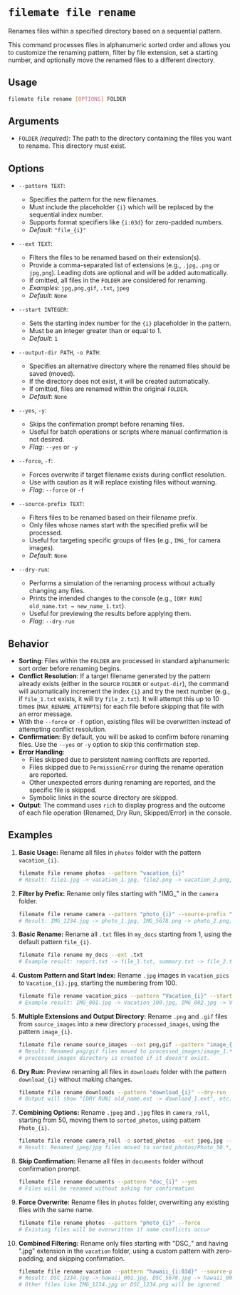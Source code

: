 # `filemate file rename`

Renames files within a specified directory based on a sequential pattern.

This command processes files in alphanumeric sorted order and allows you to customize the renaming pattern, filter by file extension, set a starting number, and optionally move the renamed files to a different directory.

## Usage

```bash
filemate file rename [OPTIONS] FOLDER
```

## Arguments

*   `FOLDER` _(required)_: The path to the directory containing the files you want to rename. This directory must exist.

## Options

*   `--pattern TEXT`:
    *   Specifies the pattern for the new filenames.
    *   Must include the placeholder `{i}` which will be replaced by the sequential index number.
    *   Supports format specifiers like `{i:03d}` for zero-padded numbers.
    *   _Default_: `"file_{i}"`

*   `--ext TEXT`:
    *   Filters the files to be renamed based on their extension(s).
    *   Provide a comma-separated list of extensions (e.g., `.jpg,.png` or `jpg,png`). Leading dots are optional and will be added automatically.
    *   If omitted, all files in the `FOLDER` are considered for renaming.
    *   _Examples_: `jpg,png,gif`, `.txt`, `jpeg`
    *   _Default_: `None`

*   `--start INTEGER`:
    *   Sets the starting index number for the `{i}` placeholder in the pattern.
    *   Must be an integer greater than or equal to 1.
    *   _Default_: `1`

*   `--output-dir PATH`, `-o PATH`:
    *   Specifies an alternative directory where the renamed files should be saved (moved).
    *   If the directory does not exist, it will be created automatically.
    *   If omitted, files are renamed within the original `FOLDER`.
    *   _Default_: `None`

*   `--yes`, `-y`:
    *   Skips the confirmation prompt before renaming files.
    *   Useful for batch operations or scripts where manual confirmation is not desired.
    *   _Flag_: `--yes` or `-y`

*   `--force`, `-f`:
    *   Forces overwrite if target filename exists during conflict resolution.
    *   Use with caution as it will replace existing files without warning.
    *   _Flag_: `--force` or `-f`

*   `--source-prefix TEXT`:
    *   Filters files to be renamed based on their filename prefix.
    *   Only files whose names start with the specified prefix will be processed.
    *   Useful for targeting specific groups of files (e.g., `IMG_` for camera images).
    *   _Default_: `None`

*   `--dry-run`:
    *   Performs a simulation of the renaming process without actually changing any files.
    *   Prints the intended changes to the console (e.g., `[DRY RUN] old_name.txt → new_name_1.txt`).
    *   Useful for previewing the results before applying them.
    *   _Flag_: `--dry-run`

## Behavior

*   **Sorting**: Files within the `FOLDER` are processed in standard alphanumeric sort order before renaming begins.
*   **Conflict Resolution**: If a target filename generated by the pattern already exists (either in the source `FOLDER` or `output-dir`), the command will automatically increment the index `{i}` and try the next number (e.g., if `file_1.txt` exists, it will try `file_2.txt`). It will attempt this up to 10 times (`MAX_RENAME_ATTEMPTS`) for each file before skipping that file with an error message.
*   With the `--force` or `-f` option, existing files will be overwritten instead of attempting conflict resolution.
*   **Confirmation**: By default, you will be asked to confirm before renaming files. Use the `--yes` or `-y` option to skip this confirmation step.
*   **Error Handling**:
    *   Files skipped due to persistent naming conflicts are reported.
    *   Files skipped due to `PermissionError` during the rename operation are reported.
    *   Other unexpected errors during renaming are reported, and the specific file is skipped.
    *   Symbolic links in the source directory are skipped.
*   **Output**: The command uses `rich` to display progress and the outcome of each file operation (Renamed, Dry Run, Skipped/Error) in the console.

## Examples

1.  **Basic Usage:** Rename all files in `photos` folder with the pattern `vacation_{i}`.
    ```bash
    filemate file rename photos --pattern "vacation_{i}"
    # Result: file1.jpg -> vacation_1.jpg, file2.png -> vacation_2.png, etc.
    ```

2.  **Filter by Prefix:** Rename only files starting with "IMG_" in the `camera` folder.
    ```bash
    filemate file rename camera --pattern "photo_{i}" --source-prefix "IMG_"
    # Result: IMG_1234.jpg -> photo_1.jpg, IMG_5678.png -> photo_2.png, etc.
    ```

3.  **Basic Rename:** Rename all `.txt` files in `my_docs` starting from 1, using the default pattern `file_{i}`.
    ```bash
    filemate file rename my_docs --ext .txt
    # Example result: report.txt -> file_1.txt, summary.txt -> file_2.txt
    ```

4.  **Custom Pattern and Start Index:** Rename `.jpg` images in `vacation_pics` to `Vacation_{i}.jpg`, starting the numbering from 100.
    ```bash
    filemate file rename vacation_pics --pattern "Vacation_{i}" --start 100 --ext .jpg
    # Example result: IMG_001.jpg -> Vacation_100.jpg, IMG_002.jpg -> Vacation_101.jpg
    ```

5.  **Multiple Extensions and Output Directory:** Rename `.png` and `.gif` files from `source_images` into a new directory `processed_images`, using the pattern `image_{i}`.
    ```bash
    filemate file rename source_images --ext png,gif --pattern "image_{i}" --output-dir processed_images
    # Result: Renamed png/gif files moved to processed_images/image_1.*, processed_images/image_2.* etc.
    # processed_images directory is created if it doesn't exist.
    ```

6.  **Dry Run:** Preview renaming all files in `downloads` folder with the pattern `download_{i}` without making changes.
    ```bash
    filemate file rename downloads --pattern "download_{i}" --dry-run
    # Output will show "[DRY RUN] old_name.ext -> download_1.ext", etc.
    ```

7.  **Combining Options:** Rename `.jpeg` and `.jpg` files in `camera_roll`, starting from 50, moving them to `sorted_photos`, using pattern `Photo_{i}`.
    ```bash
    filemate file rename camera_roll -o sorted_photos --ext jpeg,jpg --start 50 --pattern "Photo_{i}"
    # Result: Renamed jpeg/jpg files moved to sorted_photos/Photo_50.*, sorted_photos/Photo_51.* etc.
    ```

8.  **Skip Confirmation:** Rename all files in `documents` folder without confirmation prompt.
    ```bash
    filemate file rename documents --pattern "doc_{i}" --yes
    # Files will be renamed without asking for confirmation
    ```

9.  **Force Overwrite:** Rename files in `photos` folder, overwriting any existing files with the same name.
    ```bash
    filemate file rename photos --pattern "photo_{i}" --force
    # Existing files will be overwritten if name conflicts occur
    ```

10. **Combined Filtering:** Rename only files starting with "DSC_" and having ".jpg" extension in the `vacation` folder, using a custom pattern with zero-padding, and skipping confirmation.
    ```bash
    filemate file rename vacation --pattern "hawaii_{i:03d}" --source-prefix "DSC_" --ext jpg --yes
    # Result: DSC_1234.jpg -> hawaii_001.jpg, DSC_5678.jpg -> hawaii_002.jpg, etc.
    # Other files like IMG_1234.jpg or DSC_1234.png will be ignored
    ```
